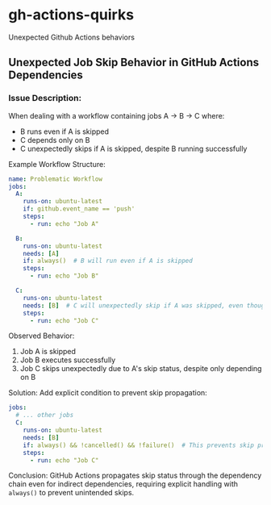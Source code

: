 # gh-actions-quirks
Unexpected Github Actions behaviors

## Unexpected Job Skip Behavior in GitHub Actions Dependencies

### Issue Description:
When dealing with a workflow containing jobs A -> B -> C where:
- B runs even if A is skipped
- C depends only on B
- C unexpectedly skips if A is skipped, despite B running successfully

Example Workflow Structure:
```yaml
name: Problematic Workflow
jobs:
  A:
    runs-on: ubuntu-latest
    if: github.event_name == 'push'
    steps:
      - run: echo "Job A"

  B:
    runs-on: ubuntu-latest
    needs: [A]
    if: always()  # B will run even if A is skipped
    steps:
      - run: echo "Job B"

  C:
    runs-on: ubuntu-latest
    needs: [B]  # C will unexpectedly skip if A was skipped, even though B ran successfully
    steps:
      - run: echo "Job C"
```

Observed Behavior:
1. Job A is skipped
2. Job B executes successfully
3. Job C skips unexpectedly due to A's skip status, despite only depending on B

Solution:
Add explicit condition to prevent skip propagation:
```yaml
jobs:
  # ... other jobs
  C:
    runs-on: ubuntu-latest
    needs: [B]
    if: always() && !cancelled() && !failure()  # This prevents skip propagation from A
    steps:
      - run: echo "Job C"
```

Conclusion:
GitHub Actions propagates skip status through the dependency chain even for indirect dependencies, requiring explicit handling with `always()` to prevent unintended skips.
